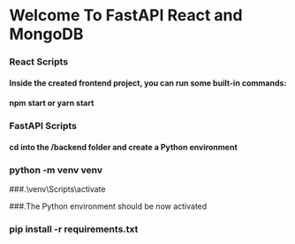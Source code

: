 # Welcome To FastAPI React and MongoDB

### React Scripts
#### Inside the created frontend project, you can run some built-in commands:
#### npm start or yarn start


### FastAPI Scripts
#### cd into the /backend folder and create a Python environment
### python -m venv venv
 ###.\venv\Scripts\activate
 
 ###.The Python environment should be now activated 
 ### pip install -r requirements.txt
